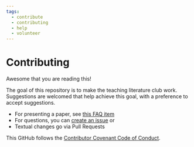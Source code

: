 ```yaml
---
tags:
  - contribute
  - contributing
  - help
  - volunteer
---
```


# Contributing

Awesome that you are reading this!

The goal of this repository is to make the teaching literature club work.
Suggestions are welcomed that help achieve this goal,
with a preference to accept suggestions.

- For presenting a paper, see [this FAQ item](faq.md#i-want-to-discuss-a-paper-or-book-chapter-how-do-i-do-so)
- For questions, you can [create an issue](https://github.com/NBISweden/teaching_literature_club/issues)
  or
- Textual changes go via Pull Requests

This GitHub follows the
[Contributor Covenant Code of Conduct](code_of_conduct.md).
